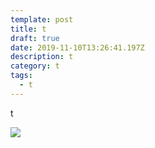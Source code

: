 ```yaml
---
template: post
title: t
draft: true
date: 2019-11-10T13:26:41.197Z
description: t
category: t
tags:
  - t
---
```

t

![](/media/cs.jpeg)
